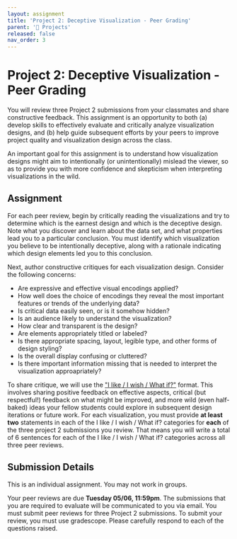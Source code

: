 ```yaml
---
layout: assignment
title: 'Project 2: Deceptive Visualization - Peer Grading'
parent: '📝 Projects'
released: false
nav_order: 3
---
```


# Project 2: Deceptive Visualization - Peer Grading

You will review three Project 2 submissions from your classmates and share constructive feedback. This assignment is an opportunity to both (a) develop skills to effectively evaluate and critically analyze visualization designs, and (b) help guide subsequent efforts by your peers to improve project quality and visualization design across the class.

An important goal for this assignment is to understand how visualization designs might aim to intentionally (or unintentionally) mislead the viewer, so as to provide you with more confidence and skepticism when interpreting visualizations in the wild.

## Assignment

For each peer review, begin by critically reading the visualizations and try to determine which is the earnest design and which is the deceptive design. Note what you discover and learn about the data set, and what properties lead you to a particular conclusion. You must identify which visualization you believe to be intentionally deceptive, along with a rationale indicating which design elements led you to this conclusion.

Next, author constructive critiques for each visualization design. Consider the following concerns:

- Are expressive and effective visual encodings applied?
- How well does the choice of encodings they reveal the most important features or trends of the underlying data?
- Is critical data easily seen, or is it somehow hidden?
- Is an audience likely to understand the visualization?
- How clear and transparent is the design?
- Are elements appropriately titled or labeled?
- Is there appropriate spacing, layout, legible type, and other forms of design styling?
- Is the overall display confusing or cluttered?
- Is there important information missing that is needed to interpret the visualization approapriately?

To share critique, we will use the ["I like / I wish / What if?"][link] format. This involves sharing positive feedback on effective aspects, critical (but respectful!) feedback on what might be improved, and more wild (even half-baked) ideas your fellow students could explore in subsequent design iterations or future work. For each visualization, you must provide **at least two** statements in each of the I like / I wish / What if? categories for **each** of the three project 2 submissions you review. That means you will write a total of 6 sentences for each of the I like / I wish / What if? categories across all three peer reviews. 

[link]: https://github.com/dsc-courses/dsc106-wi24/raw/gh-pages/resources/reading/I-Like-I-Wish-What-If.pdf

## Submission Details

This is an individual assignment. You may not work in groups.

Your peer reviews are due **Tuesday 05/06, 11:59pm**. The submissions that you are required to evaluate will be communicated to you via email. You must submit peer reviews for three Project 2 submissions. To submit your review, you must use gradescope. Please carefully respond to each of the questions raised.

